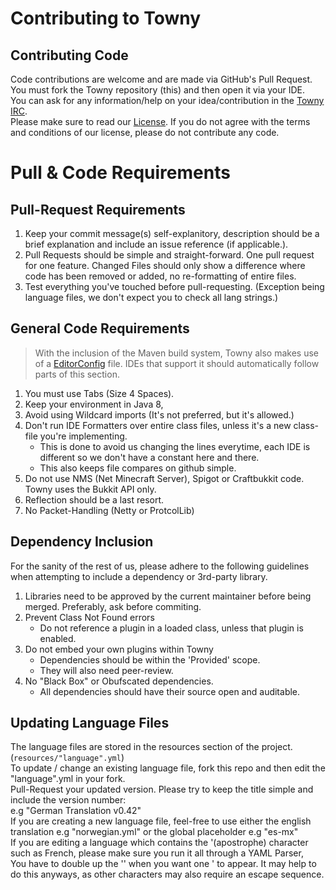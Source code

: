 # Contributing to Towny
   
    
## Contributing Code    
Code contributions are welcome and are made via GitHub's Pull Request. 
You must fork the Towny repository (this) and then open it via your IDE.   
You can ask for any information/help on your idea/contribution in the [Towny IRC](http://webchat.esper.net/?channels=towny).    
Please make sure to read our [License](https://github.com/LlmDl/Towny/blob/master/LICENSE.md). If you do not agree with the terms and conditions of our license, please do not contribute any code.    

# Pull & Code Requirements    
## Pull-Request Requirements
1. Keep your commit message(s) self-explanitory, description should be a brief explanation and include an issue reference (if applicable.).   
2. Pull Requests should be simple and straight-forward. One pull request for one feature. Changed Files should only show a difference where code has been removed or added, no re-formatting of entire files.   
3. Test everything you've touched before pull-requesting. (Exception being language files, we don't expect you to check all lang strings.)    

## General Code Requirements
> With the inclusion of the Maven build system, Towny also makes use of a [EditorConfig](https://editorconfig.org) file. IDEs that support it should automatically follow parts of this section.
    
1. You must use Tabs (Size 4 Spaces).    
2. Keep your environment in Java 8,   
3. Avoid using Wildcard imports (It's not preferred, but it's allowed.)   
4. Don't run IDE Formatters over entire class files, unless it's a new class-file you're implementing.   
   - This is done to avoid us changing the lines everytime, each IDE is different so we don't have a constant here and there.
   - This also keeps file compares on github simple.
5. Do not use NMS (Net Minecraft Server), Spigot or Craftbukkit code. Towny uses the Bukkit API only.
6. Reflection should be a last resort.   
7. No Packet-Handling (Netty or ProtcolLib)   

## Dependency Inclusion
For the sanity of the rest of us, please adhere to the following guidelines when attempting to
include a dependency or 3rd-party library.
1. Libraries need to be approved by the current maintainer before being merged. Preferably, ask before commiting.     
1. Prevent Class Not Found errors    
   - Do not reference a plugin in a loaded class, unless that plugin is enabled.
2. Do not embed your own plugins within Towny
   - Dependencies should be within the 'Provided' scope.
   - They will also need peer-review.
3. No "Black Box" or Obufscated dependencies.
   - All dependencies should have their source open and auditable.

## Updating Language Files
The language files are stored in the resources section of the project. (`resources/"language".yml`)    
To update / change an existing language file, fork this repo and then edit the "language".yml in your fork.    
Pull-Request your updated version. Please try to keep the title simple and include the version number:    
e.g "German Translation v0.42"    
If you are creating a new language file, feel-free to use either the english translation e.g "norwegian.yml" or the global placeholder e.g "es-mx"    
If you are editing a language which contains the '(apostrophe) character such as French, please make sure you run it all through a YAML Parser,    
You have to double up the '' when you want one ' to appear. It may help to do this anyways, as other characters may also require an escape sequence.    
